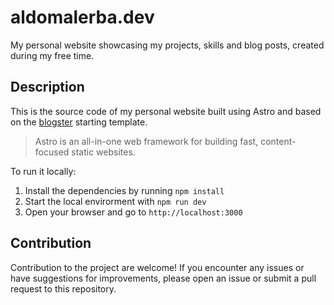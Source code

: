 # aldomalerba.dev

My personal website showcasing my projects, skills and blog posts, created during my free time.

## Description

This is the source code of my personal website built using Astro and based on the [blogster](https://github.com/flexdinesh/blogster) starting template.

> Astro is an all-in-one web framework for building fast, content-focused static websites.

To run it locally:

1. Install the dependencies by running `npm install`
2. Start the local envirorment with `npm run dev`
3. Open your browser and go to `http://localhost:3000`

## Contribution 

Contribution to the project are welcome! If you encounter any issues or have suggestions for improvements, please open an issue or submit a pull request to this repository.